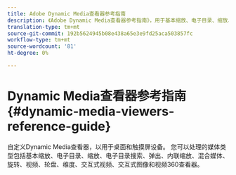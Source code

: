 ```yaml
---
title: Adobe Dynamic Media查看器参考指南
description: 《Adobe Dynamic Media查看器参考指南》，用于基本缩放、电子目录、缩放、电子目录搜索、弹出、内联缩放、混合媒体、旋转、视频、轮盘、维度、交互式视频、交互式图像和视频360查看器。
translation-type: tm+mt
source-git-commit: 192b5624945b08e438a65e3e9fd25aca503857fc
workflow-type: tm+mt
source-wordcount: '81'
ht-degree: 0%

---
```



# Dynamic Media查看器参考指南{#dynamic-media-viewers-reference-guide}

自定义Dynamic Media查看器，以用于桌面和触摸屏设备。 您可以处理的媒体类型包括基本缩放、电子目录、缩放、电子目录搜索、弹出、内联缩放、混合媒体、旋转、视频、轮盘、维度、交互式视频、交互式图像和视频360查看器。

